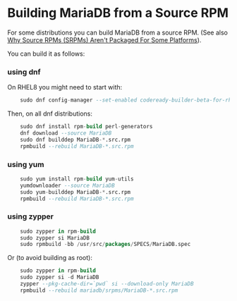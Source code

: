 # Building MariaDB from a Source RPM

For some distributions you can build MariaDB from a source RPM. (See also [Why Source RPMs (SRPMs) Aren't Packaged For Some Platforms](/mariadb-administration/getting-installing-and-upgrading-mariadb/binary-packages/rpm/why-source-rpms-srpms-arent-packaged-for-some-platforms)).

You can build it as follows:

### using dnf

On RHEL8 you might need to start with:

```sql
    sudo dnf config-manager --set-enabled codeready-builder-beta-for-rhel-8-x86_64-rpms
```

Then, on all dnf distributions:

```sql
    sudo dnf install rpm-build perl-generators
    dnf download --source MariaDB
    sudo dnf builddep MariaDB-*.src.rpm
    rpmbuild --rebuild MariaDB-*.src.rpm
```

### using yum

```sql
    sudo yum install rpm-build yum-utils
    yumdownloader --source MariaDB
    sudo yum-builddep MariaDB-*.src.rpm
    rpmbuild --rebuild MariaDB-*.src.rpm
```

### using zypper

```sql
    sudo zypper in rpm-build
    sudo zypper si MariaDB
    sudo rpmbuild -bb /usr/src/packages/SPECS/MariaDB.spec
```

Or (to avoid building as root):

```sql
    sudo zypper in rpm-build
    sudo zypper si -d MariaDB
    zypper --pkg-cache-dir=`pwd` si --download-only MariaDB
    rpmbuild --rebuild mariadb/srpms/MariaDB-*.src.rpm
```